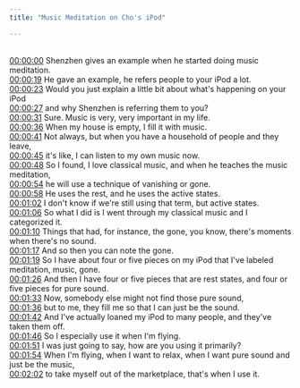 ```yaml
---
title: "Music Meditation on Cho's iPod"

---
```

<br>[00:00:00](https://www.youtube.com/watch?v=gPqq3CqAKvI&t=0)   Shenzhen gives an example when he started doing music meditation. 
<br>[00:00:19](https://www.youtube.com/watch?v=gPqq3CqAKvI&t=19)   He gave an example, he refers people to your iPod a lot. 
<br>[00:00:23](https://www.youtube.com/watch?v=gPqq3CqAKvI&t=23)   Would you just explain a little bit about what's happening on your iPod 
<br>[00:00:27](https://www.youtube.com/watch?v=gPqq3CqAKvI&t=27)   and why Shenzhen is referring them to you? 
<br>[00:00:31](https://www.youtube.com/watch?v=gPqq3CqAKvI&t=31)   Sure. Music is very, very important in my life. 
<br>[00:00:36](https://www.youtube.com/watch?v=gPqq3CqAKvI&t=36)   When my house is empty, I fill it with music. 
<br>[00:00:41](https://www.youtube.com/watch?v=gPqq3CqAKvI&t=41)   Not always, but when you have a household of people and they leave, 
<br>[00:00:45](https://www.youtube.com/watch?v=gPqq3CqAKvI&t=45)   it's like, I can listen to my own music now. 
<br>[00:00:48](https://www.youtube.com/watch?v=gPqq3CqAKvI&t=48)   So I found, I love classical music, and when he teaches the music meditation, 
<br>[00:00:54](https://www.youtube.com/watch?v=gPqq3CqAKvI&t=54)   he will use a technique of vanishing or gone. 
<br>[00:00:58](https://www.youtube.com/watch?v=gPqq3CqAKvI&t=58)   He uses the rest, and he uses the active states. 
<br>[00:01:02](https://www.youtube.com/watch?v=gPqq3CqAKvI&t=62)   I don't know if we're still using that term, but active states. 
<br>[00:01:06](https://www.youtube.com/watch?v=gPqq3CqAKvI&t=66)   So what I did is I went through my classical music and I categorized it. 
<br>[00:01:10](https://www.youtube.com/watch?v=gPqq3CqAKvI&t=70)   Things that had, for instance, the gone, you know, there's moments when there's no sound. 
<br>[00:01:17](https://www.youtube.com/watch?v=gPqq3CqAKvI&t=77)   And so then you can note the gone. 
<br>[00:01:19](https://www.youtube.com/watch?v=gPqq3CqAKvI&t=79)   So I have about four or five pieces on my iPod that I've labeled meditation, music, gone. 
<br>[00:01:26](https://www.youtube.com/watch?v=gPqq3CqAKvI&t=86)   And then I have four or five pieces that are rest states, and four or five pieces for pure sound. 
<br>[00:01:33](https://www.youtube.com/watch?v=gPqq3CqAKvI&t=93)   Now, somebody else might not find those pure sound, 
<br>[00:01:36](https://www.youtube.com/watch?v=gPqq3CqAKvI&t=96)   but to me, they fill me so that I can just be the sound. 
<br>[00:01:42](https://www.youtube.com/watch?v=gPqq3CqAKvI&t=102)   And I've actually loaned my iPod to many people, and they've taken them off. 
<br>[00:01:46](https://www.youtube.com/watch?v=gPqq3CqAKvI&t=106)   So I especially use it when I'm flying. 
<br>[00:01:51](https://www.youtube.com/watch?v=gPqq3CqAKvI&t=111)   I was just going to say, how are you using it primarily? 
<br>[00:01:54](https://www.youtube.com/watch?v=gPqq3CqAKvI&t=114)   When I'm flying, when I want to relax, when I want pure sound and just be the music, 
<br>[00:02:02](https://www.youtube.com/watch?v=gPqq3CqAKvI&t=122)   to take myself out of the marketplace, that's when I use it. 
<br>